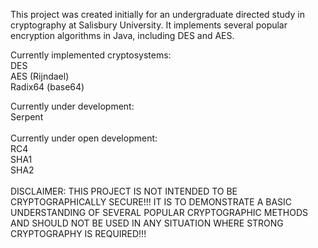 This project was created initially for an undergraduate directed study in cryptography at Salisbury University. It implements several popular encryption algorithms in Java, including DES and AES.

Currently implemented cryptosystems:<br>
DES<br>
AES (Rijndael)<br>
Radix64 (base64)<br>

Currently under development:<br>
Serpent<br>
<br>
Currently under open development:<br>
RC4<br>
SHA1<br>
SHA2<br>
<br>
DISCLAIMER: THIS PROJECT IS NOT INTENDED TO BE CRYPTOGRAPHICALLY SECURE!!! IT IS TO DEMONSTRATE A BASIC UNDERSTANDING OF SEVERAL POPULAR CRYPTOGRAPHIC METHODS AND SHOULD NOT BE USED IN ANY SITUATION WHERE STRONG CRYPTOGRAPHY IS REQUIRED!!!